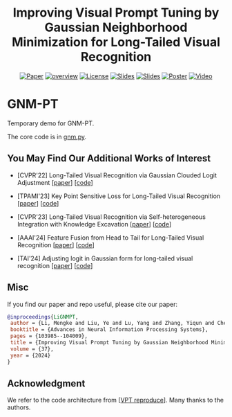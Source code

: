 <h1 align="center"> Improving Visual Prompt Tuning by Gaussian Neighborhood Minimization for Long-Tailed Visual Recognition </h1>
<p align="center">
    <a href="https://arxiv.org/pdf/2410.21042"><img src="https://img.shields.io/badge/arXiv-2306.06963-b31b1b.svg" alt="Paper"></a>
    <a href="https://vcc.tech/research/2024/GNM-PT"><img alt="overview" src="https://img.shields.io/static/v1?label=overview&message=VCC%20Project&color=blue"></a>
    <!-- <a href="https://github.com/Keke921/GNM-PT"><img src="https://img.shields.io/badge/-Github-grey?logo=github" alt="Github"></a> -->
    <!-- <a href=""><img src="https://colab.research.google.com/assets/colab-badge.svg" alt="Colab"></a> -->
    <!-- <a href="https://openreview.net/forum?id=xxx"> <img alt="License" src="https://img.shields.io/static/v1?label=Pub&message=AAAI%2723&color=blue"></a> -->
    <a href="https://github.com/Keke921/GNM-PT/blob/main/LICENSE"> <img alt="License" src="https://img.shields.io/github/license/LFhase/PAIR?color=blue"></a>
    <!-- <a href="https://nips.cc/virtual/2023/poster/70939"> <img src="https://img.shields.io/badge/Video-grey?logo=Kuaishou&logoColor=white" alt="Video"></a> -->
    <a href="https://github.com/Keke921/GNM-PT/blob/main/Slides%20Poster%20Video/NeurIPS24_Slides.pptx"> <img src="https://img.shields.io/badge/Slides-grey?&logo=MicrosoftPowerPoint&logoColor=white" alt="Slides"></a>
    <a href="https://github.com/Keke921/GNM-PT/blob/main/Slides%20Poster%20Video/NeurIPS24_Slides.pdf"> <img src="https://img.shields.io/badge/Slides-grey?logo=airplayvideo&logoColor=white" alt="Slides"></a>
    <a href="https://github.com/Keke921/GNM-PT/blob/main/Slides%20Poster%20Video/NeurIPS24_Poster.pdf"> <img src="https://img.shields.io/badge/Poster-grey?logo=airplayvideo&logoColor=white" alt="Poster"></a>
    <a href="https://github.com/Keke921/GNM-PT/blob/main/Slides%20Poster%20Video/NeurIPS_Video.mp4"> <img src="https://img.shields.io/badge/Video-grey?logo=airplayvideo&logoColor=white" alt="Video"></a>
</p>


# GNM-PT
Temporary demo for GNM-PT.

The core code is in [gnm.py](https://github.com/Keke921/RSAM-PT/blob/main/gnm.py). 


## You May Find Our Additional Works of Interest

* [CVPR'22] Long-Tailed Visual Recognition via Gaussian Clouded Logit Adjustment [[paper](https://openaccess.thecvf.com/content/CVPR2022/papers/Li_Long-Tailed_Visual_Recognition_via_Gaussian_Clouded_Logit_Adjustment_CVPR_2022_paper.pdf)] [[code](https://github.com/Keke921/GCLLoss)]

* [TPAMI'23] Key Point Sensitive Loss for Long-Tailed Visual Recognition [[paper](https://drive.google.com/file/d/1gOJDHBJ_M7RmU6Iw2p6uXIyo8pNgVMrv/view?pli=1)] [[code](https://github.com/Keke921/KPSLoss)]

* [CVPR'23] Long-Tailed Visual Recognition via Self-heterogeneous Integration with Knowledge Excavation [[paper](https://arxiv.org/pdf/2304.01279)] [[code](https://github.com/jinyan-06/SHIKE)]

* [AAAI'24] Feature Fusion from Head to Tail for Long-Tailed Visual Recognition [[paper](https://arxiv.org/pdf/2306.06963)] [[code](https://github.com/Keke921/H2T)]

* [TAI'24] Adjusting logit in Gaussian form for long-tailed visual recognition [[paper](https://arxiv.org/pdf/2305.10648)] [[code](https://github.com/Keke921/GCLLoss)]

## Misc

If you find our paper and repo useful, please cite our paper:

```bibtex
@inproceedings{LiGNMPT,
 author = {Li, Mengke and Liu, Ye and Lu, Yang and Zhang, Yiqun and Cheung, Yiu-ming and Huang, Hui},
 booktitle = {Advances in Neural Information Processing Systems},
 pages = {103985--104009},
 title = {Improving Visual Prompt Tuning by Gaussian Neighborhood Minimization for Long-Tailed Visual Recognition},
 volume = {37},
 year = {2024}
}
```

## Acknowledgment
We refer to the code architecture from [[VPT reproduce](https://github.com/DongSky/vpt_reproduce)]. Many thanks to the authors.

